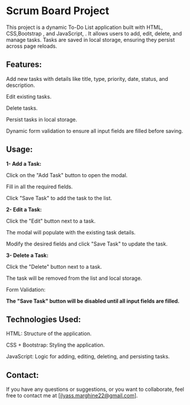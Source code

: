 # Scrum Board Project

This project is a dynamic To-Do List application built with HTML, CSS,Bootstrap , and JavaScript, . It allows users to add, edit, delete, and manage tasks. Tasks are saved in local storage, ensuring they persist across page reloads.

## Features:

Add new tasks with details like title, type, priority, date, status, and description.

Edit existing tasks.

Delete tasks.

Persist tasks in local storage.

Dynamic form validation to ensure all input fields are filled before saving.
## Usage:

**1- Add a Task:**

Click on the "Add Task" button to open the modal.

Fill in all the required fields.

Click "Save Task" to add the task to the list.

**2- Edit a Task:**

Click the "Edit" button next to a task.

The modal will populate with the existing task details.

Modify the desired fields and click "Save Task" to update the task.

**3- Delete a Task:**

Click the "Delete" button next to a task.

The task will be removed from the list and local storage.

Form Validation:

**The "Save Task" button will be disabled until all input fields are filled.**

## Technologies Used:

HTML: Structure of the application.

CSS + Bootstrap: Styling the application.

JavaScript: Logic for adding, editing, deleting, and persisting tasks.

## Contact:

If you have any questions or suggestions, or you want to collaborate, feel free to contact me at [ilyass.marghine22@gmail.com].
